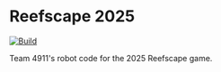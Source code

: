 # Reefscape 2025

[![Build](https://github.com/frc4911/2025-Reefscape/actions/workflows/main.yml/badge.svg)](https://github.com/frc4911/2025-Reefscape/actions/workflows/main.yml)

Team 4911's robot code for the 2025 Reefscape game.
